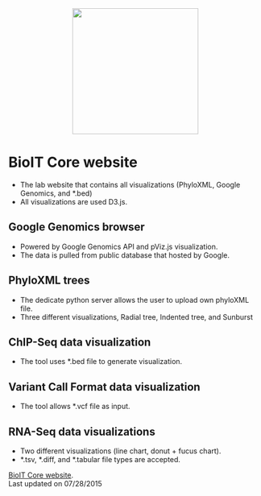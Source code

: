 <div style="text-align:center"><img src ="https://raw.githubusercontent.com/BCIL/PhyloD3/master/Archive/BioITCore_logo/BioITCore_Logo_XL.png?token=AHxiz-lPis7XSKtgi2i_pV0xoRJqHbhIks5V23AWwA%3D%3D" width=250 height=250/></div>

BioIT Core website
==================
- The lab website that contains all visualizations (PhyloXML, Google Genomics, and *.bed)
- All visualizations are used D3.js.

Google Genomics browser
---------------
- Powered by Google Genomics API and pViz.js visualization.
- The data is pulled from public database that hosted by Google.

PhyloXML trees
----------------
- The dedicate python server allows the user to upload own phyloXML file.
- Three different visualizations, Radial tree, Indented tree, and Sunburst

ChIP-Seq data visualization
---------------------------
- The tool uses *.bed file to generate visualization.

Variant Call Format data visualization
--------------------------------------
- The tool allows *.vcf file as input.

RNA-Seq data visualizations
--------------------------
- Two different visualizations (line chart, donut + fucus chart).
- *.tsv, *.diff, and *.tabular file types are accepted.

[BioIT Core website](http://tinyurl.com/bioitcore). <br>
Last updated on 07/28/2015
